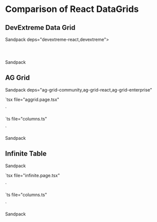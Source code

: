 # Comparison of React DataGrids

## DevExtreme Data Grid


Sandpack deps="devextreme-react,devextreme">

```tsx file="devexpress.app.tsx"

```

```html file=devexpress.index.html

```

```ts file="columns.ts"

```

Sandpack

## AG Grid

Sandpack deps="ag-grid-community,ag-grid-react,ag-grid-enterprise"

`tsx file="aggrid.page.tsx"

`

`ts file="columns.ts"

`

Sandpack

## Infinite Table

Sandpack

`tsx file="infinite.page.tsx"

`

`ts file="columns.ts"

`

Sandpack
